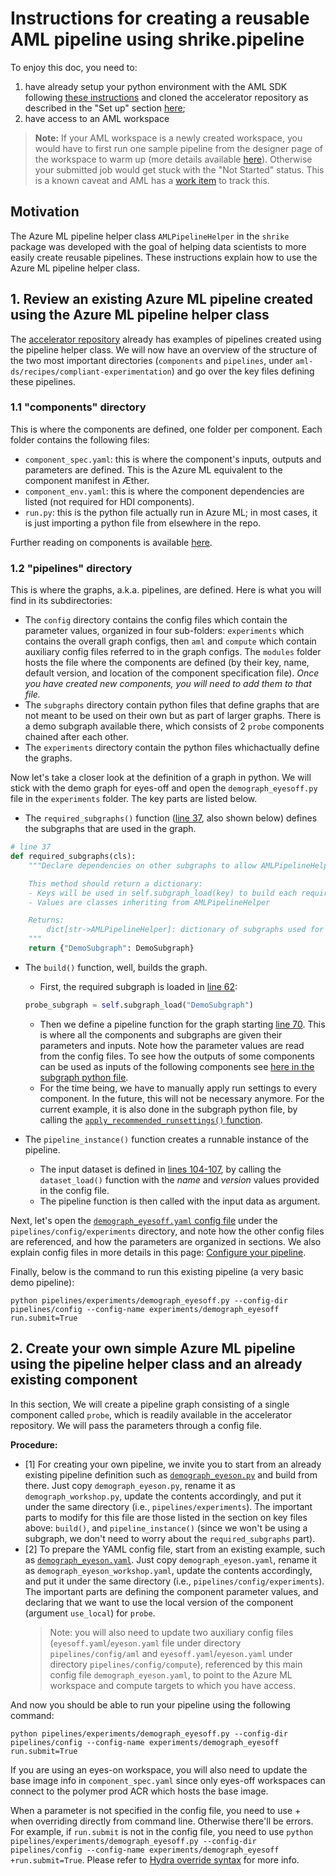 # Instructions for creating a reusable AML pipeline using shrike.pipeline


To enjoy this doc, you need to:

1. have already setup your python environment with the AML SDK following [these instructions](https://aka.ms/aml/pythonenvsetup) and cloned the accelerator repository as described in the "Set up" section [here](https://dev.azure.com/msdata/Vienna/_wiki/wikis/aml-1p-onboarding/20452/Run-your-first-AML-experiments?anchor=set-up);
2. have access to an AML workspace

> **Note:** If your AML workspace is a newly created workspace, you would have to first run one  sample pipeline from the designer page of the workspace to warm up (more details available [here](../Getting-Started/Setup-your-personal-AML-workspace.md)). Otherwise your submitted job would get stuck with the "Not Started" status. This is a known caveat and AML has a [work item](https://dev.azure.com/msdata/Vienna/_workitems/edit/1039037) to track this.

## Motivation
The Azure ML pipeline helper class `AMLPipelineHelper` in the `shrike` package was developed with the goal of helping data scientists to more easily create reusable pipelines. These instructions explain how to use the Azure ML pipeline helper class.

## 1. Review an existing  Azure ML pipeline created using the Azure ML pipeline helper class
The [accelerator repository](https://dev.azure.com/msdata/Vienna/_git/aml-ds?path=%2Frecipes%2Fcompliant-experimentation&version=GBmain&_a=contents) already has examples of pipelines created using the pipeline helper class. We will now have an overview of the structure of the two most important directories (`components` and `pipelines`, under `aml-ds/recipes/compliant-experimentation`) and go over the key files defining these pipelines.

### 1.1 "components" directory
This is where the components are defined, one folder per component. Each folder contains the following files:

- `component_spec.yaml`: this is where the component's inputs, outputs and parameters are defined. This is the Azure ML equivalent to the component manifest in &AElig;ther. 
- `component_env.yaml`: this is where the component dependencies are listed (not required for HDI components).
- `run.py`: this is the python file actually run in Azure ML; in most cases, it is just importing a python file from elsewhere in the repo.

Further reading on components is available [here](https://aka.ms/aml/creatingnewmodules).

### 1.2 "pipelines" directory

This is where the graphs, a.k.a. pipelines, are defined. Here is what you will find in its subdirectories:

- The `config` directory contains the config files which contain the parameter values, organized in four sub-folders: `experiments` which contains the overall graph configs, then `aml` and `compute` which contain auxiliary config files referred to in the graph configs. The `modules` folder hosts the file where the components are defined (by their key, name, default version, and location of the component specification file). _Once you have created new components, you will need to add them to that file._
- The `subgraphs` directory contain python files that define graphs that are not meant to be used on their own but as part of larger graphs. There is a demo subgraph available there, which consists of 2 `probe` components chained after each other.
- The `experiments` directory contain the python files whichactually define the graphs.

Now let's take a closer look at the definition of a graph in python. We will stick with the demo graph for eyes-off and open the `demograph_eyesoff.py` file in the `experiments` folder. The key parts are listed below.
- The `required_subgraphs()` function ([line 37](https://dev.azure.com/msdata/Vienna/_git/aml-ds?path=%2Frecipes%2Fcompliant-experimentation%2Fpipelines%2Fexperiments%2Fdemograph_eyesoff.py&version=GBmain&line=37&lineEnd=47&lineStartColumn=5&lineEndColumn=46&lineStyle=plain&_a=contents), also shown below) defines the subgraphs that are used in the graph.

```python
# line 37
def required_subgraphs(cls):
    """Declare dependencies on other subgraphs to allow AMLPipelineHelper to build them for you.

    This method should return a dictionary:
    - Keys will be used in self.subgraph_load(key) to build each required subgraph.
    - Values are classes inheriting from AMLPipelineHelper

    Returns:
        dict[str->AMLPipelineHelper]: dictionary of subgraphs used for building this one.
    """
    return {"DemoSubgraph": DemoSubgraph}
```

- The `build()` function, well,  builds the graph.

    - First, the required subgraph is loaded in [line 62](https://dev.azure.com/msdata/Vienna/_git/aml-ds?path=%2Frecipes%2Fcompliant-experimentation%2Fpipelines%2Fexperiments%2Fdemograph_eyesoff.py&version=GBmain&line=62&lineEnd=62&lineStartColumn=9&lineEndColumn=60&lineStyle=plain&_a=contents): 
    ```python
    probe_subgraph = self.subgraph_load("DemoSubgraph")
    ```
    - Then we define a pipeline function for the graph starting [line 70](https://dev.azure.com/msdata/Vienna/_git/aml-ds?path=%2Frecipes%2Fcompliant-experimentation%2Fpipelines%2Fexperiments%2Fdemograph_eyesoff.py&version=GBmain&line=70&lineEnd=70&lineStartColumn=9&lineEndColumn=50&lineStyle=plain&_a=contents). This is where all the components and subgraphs are given their parameters and inputs. Note how the parameter values are read from the config files. To see how the outputs of some components can be used as inputs of the following components see [here in the subgraph python file](https://dev.azure.com/msdata/Vienna/_git/aml-ds?path=%2Frecipes%2Fcompliant-experimentation%2Fpipelines%2Fsubgraphs%2Fdemosubgraph.py&version=GBmain&line=79&lineEnd=128&lineStartColumn=9&lineEndColumn=80&lineStyle=plain&_a=contents).
    - For the time being, we have to manually apply run settings to every component. In the future, this will not be necessary anymore. For the current example, it is also done in the subgraph python file, by calling the [`apply_recommended_runsettings()` function](https://dev.azure.com/msdata/Vienna/_git/aml-ds?path=%2Frecipes%2Fcompliant-experimentation%2Fpipelines%2Fsubgraphs%2Fdemosubgraph.py&version=GBmain&line=110&lineEnd=112&lineStartColumn=13&lineEndColumn=14&lineStyle=plain&_a=contents).

- The `pipeline_instance()` function creates a runnable instance of the pipeline.

    - The input dataset is defined in [lines 104-107](https://dev.azure.com/msdata/Vienna/_git/aml-ds?path=%2Frecipes%2Fcompliant-experimentation%2Fpipelines%2Fexperiments%2Fdemograph_eyesoff.py&version=GBmain&line=104&lineEnd=107&lineStartColumn=9&lineEndColumn=10&lineStyle=plain&_a=contents), by calling the `dataset_load()` function with the _name_ and _version_ values provided in the config file.
    - The pipeline function is then called with the input data as argument.

Next, let's open the [`demograph_eyesoff.yaml` config file](https://dev.azure.com/msdata/Vienna/_git/aml-ds?path=%2Frecipes%2Fcompliant-experimentation%2Fpipelines%2Fconfig%2Fexperiments%2Fdemograph_eyesoff.yaml&version=GBmain&_a=contents) under the `pipelines/config/experiments` directory, and note how the other config files are referenced, and how the parameters are organized in sections. We also explain config files in more details in this page: [Configure your pipeline](https://aka.ms/aml/configpipeline).

Finally, below is the command to run this existing pipeline (a very basic demo pipeline):

`python pipelines/experiments/demograph_eyesoff.py --config-dir pipelines/config --config-name experiments/demograph_eyesoff run.submit=True`

## 2. Create your own simple Azure ML pipeline using the pipeline helper class and an already existing component

In this section, We will create a pipeline graph consisting of a single component called `probe`, which is readily available in the accelerator repository. We will pass the parameters through a config file.

**Procedure:**

- [1] For creating your own pipeline, we invite you to start from an already existing pipeline definition such as [`demograph_eyeson.py`](https://dev.azure.com/msdata/Vienna/_git/aml-ds?path=%2Frecipes%2Fcompliant-experimentation%2Fpipelines%2Fexperiments%2Fdemograph_eyeson.py&version=GBmain&_a=contents) and build from there. Just copy `demograph_eyeson.py`, rename it as `demograph_workshop.py`, update the contents accordingly, and put it under the same directory (i.e., `pipelines/experiments`).
The important parts to modify for this file are those listed in the section on key files above: `build()`, and `pipeline_instance()` (since we won't be using a subgraph, we don't need to worry about the `required_subgraphs` part).
- [2] To prepare the YAML config file, start from an existing example, such as [`demograph_eyeson.yaml`](https://dev.azure.com/msdata/Vienna/_git/aml-ds?path=%2Frecipes%2Fcompliant-experimentation%2Fpipelines%2Fconfig%2Fexperiments%2Fdemograph_eyeson.yaml&version=GBmain&_a=contents). Just copy `demograph_eyeson.yaml`, rename it as `demograph_eyeson_workshop.yaml`, update the contents accordingly, and put it under the same directory (i.e., `pipelines/config/experiments`). 
The important parts are defining the component parameter values, and declaring that we want to use the local version of the component (argument `use_local`) for `probe`. 
    > Note: you will also need to update two auxiliary config files (`eyesoff.yaml`/`eyeson.yaml` file under directory `pipelines/config/aml` and `eyesoff.yaml`/`eyeson.yaml` under directory `pipelines/config/compute`), referenced by this main config file `demograph_eyeson.yaml`, to point to the Azure ML workspace and compute targets to which you have access.

And now you should be able to run your pipeline using the following command:

`python pipelines/experiments/demograph_eyesoff.py --config-dir pipelines/config --config-name experiments/demograph_eyesoff run.submit=True`

If you are using an eyes-on workspace, you will also need to update the base image info in `component_spec.yaml` since only eyes-off workspaces can connect to the polymer prod ACR which hosts the base image.

When a parameter is not specified in the config file, you need to use + when overriding directly from command line. Otherwise there'll be errors. For example, if `run.submit` is not in the config file, you need to use
`python pipelines/experiments/demograph_eyesoff.py --config-dir pipelines/config --config-name experiments/demograph_eyesoff +run.submit=True`. 
Please refer to [Hydra override syntax](https://hydra.cc/docs/next/advanced/override_grammar/basic/) for more info.
